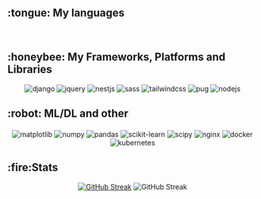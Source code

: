 

<h2> :tongue: My languages</h2>

<div align="center">
  <img src="https://img.shields.io/badge/c++-%2300599C.svg?style=for-the-badge&logo=c%2B%2B&logoColor=white)" alt="" />
  <img src="https://img.shields.io/badge/go-%231572B6.svg?style=for-the-badge&logo=css3&logoColor=white" alt="" />
  <img src="https://img.shields.io/badge/html5-%23E34F26.svg?style=for-the-badge&logo=html5&logoColor=white" alt="" />
  <img src="https://img.shields.io/badge/javascript-%23323330.svg?style=for-the-badge&logo=javascript&logoColor=%23F7DF1E" alt="" />
  <img src="https://img.shields.io/badge/python-3670A0?style=for-the-badge&logo=python&logoColor=ffdd54" alt="" />
  <img src="https://img.shields.io/badge/typescript-%23007ACC.svg?style=for-the-badge&logo=typescript&logoColor=white" alt="" />
</div>

<h2>:honeybee: My Frameworks, Platforms and Libraries</h2>

<div align="center">
  <img src="https://img.shields.io/badge/django-%23092E20.svg?style=for-the-badge&logo=django&logoColor=white" alt="django" />
  <img src="https://img.shields.io/badge/jquery-%230769AD.svg?style=for-the-badge&logo=jquery&logoColor=white" alt="jquery" />
  <img src="https://img.shields.io/badge/nestjs-%23E0234E.svg?style=for-the-badge&logo=nestjs&logoColor=white" alt="nestjs" />
  <img src="https://img.shields.io/badge/SASS-hotpink.svg?style=for-the-badge&logo=SASS&logoColor=white" alt="sass" />
  <img src="https://img.shields.io/badge/tailwindcss-%2338B2AC.svg?style=for-the-badge&logo=tailwind-css&logoColor=white" alt="tailwindcss" />
  <img src="https://img.shields.io/badge/Pug-FFF?style=for-the-badge&logo=pug&logoColor=A86454" alt="pug" />
  <img src="https://img.shields.io/badge/node.js-6DA55F?style=for-the-badge&logo=node.js&logoColor=white" alt="nodejs" />
  
</div>
<h2><p>:robot: ML/DL and other</p> </h2>
<div align="center">
  <img src="https://img.shields.io/badge/Matplotlib-%23ffffff.svg?style=for-the-badge&logo=Matplotlib&logoColor=black" alt="matplotlib" />
  <img src="https://img.shields.io/badge/numpy-%23013243.svg?style=for-the-badge&logo=numpy&logoColor=white" alt="numpy" />
  <img src="https://img.shields.io/badge/pandas-%23150458.svg?style=for-the-badge&logo=pandas&logoColor=white" alt="pandas" />
  <img src="https://img.shields.io/badge/scikit--learn-%23F7931E.svg?style=for-the-badge&logo=scikit-learn&logoColor=white" alt="scikit-learn" />
  <img src="https://img.shields.io/badge/SciPy-%230C55A5.svg?style=for-the-badge&logo=scipy&logoColor=%white" alt="scipy" />
  <img src="https://img.shields.io/badge/nginx-%23009639.svg?style=for-the-badge&logo=nginx&logoColor=white" alt="nginx">
  <img src="https://img.shields.io/badge/docker-%230db7ed.svg?style=for-the-badge&logo=docker&logoColor=white" alt="docker">
  <img src="https://img.shields.io/badge/kubernetes-%23326ce5.svg?style=for-the-badge&logo=kubernetes&logoColor=white" alt="kubernetes">
</div>


<h2>:fire:Stats</h2>

<div align="center" justify="center"><a href="https://git.io/streak-stats"><img src="https://streak-stats.demolab.com?user=iLoveRamona&theme=dracula&mode=weekly&card_width=350&card_height=215&hide_current_streak=true" alt="GitHub Streak" /></a>
<img src="https://github-readme-stats.vercel.app/api/top-langs/?username=iLoveRamona&hide=jupyter%20notebook&theme=dracula&layout=donut&card_width=300" alt="GitHub Streak" /></div>
